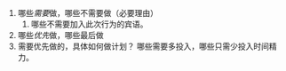 1. 哪些*需要*做，哪些不需要做（必要理由）
	1. 哪些不需要加入此次行为的宾语。
2. 哪些*优先*做，哪些最后做
3. 需要优先做的，具体如何做计划？
哪些需要多投入，哪些只需少投入时间精力。
